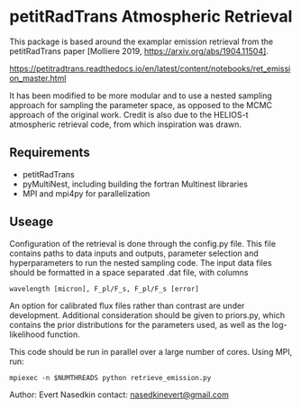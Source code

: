 # petitRadTrans Atmospheric Retrieval

This package is based around the examplar emission retrieval from the petitRadTrans paper [Molliere 2019, https://arxiv.org/abs/1904.11504]. 

https://petitradtrans.readthedocs.io/en/latest/content/notebooks/ret_emission_master.html

It has been modified to be more modular and to use a nested sampling approach for sampling the parameter space, 
as opposed to the MCMC approach of the original work. Credit is also due to the HELIOS-t atmospheric retrieval 
code, from which inspiration was drawn.

## Requirements
* petitRadTrans
* pyMultiNest, including building the fortran Multinest libraries
* MPI and mpi4py for parallelization

## Useage
Configuration of the retrieval is done through the config.py file. This file contains paths to data inputs and outputs,
parameter selection and hyperparameters to run the nested sampling code. The input data files should be formatted in a 
space separated .dat file, with columns
```
wavelength [micron], F_pl/F_s, F_pl/F_s [error]
```
An option for calibrated flux files rather than contrast are under development.
Additional consideration should be given to priors.py, which contains the prior distributions for the parameters used, 
as well as the log-likelihood function.

This code should be run in parallel over a large number of cores. Using MPI, run:
```
mpiexec -n $NUMTHREADS python retrieve_emission.py
```

Author: Evert Nasedkin
contact: nasedkinevert@gmail.com
